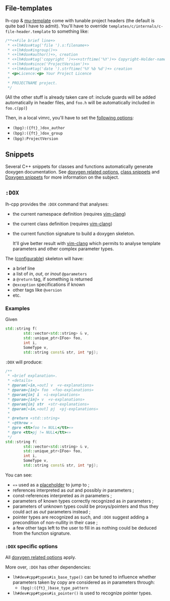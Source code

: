 ## File-templates
lh-cpp & [mu-template](http://github.com/LucHermitte/mu-template) come with
tunable project headers (the default is quite bad I have to admit). You'll have
to override `templates/c/internals/c-file-header.template` to something like:

```c++
/**<+File brief line+>
 * <+lh#dox#tag('file ').s:filename+>
 * <+lh#dox#ingroup()+>
 * <+lh#dox#author()+>, creation
 * <+lh#dox#tag('copyright ')+><+strftime('%Y')+> Copyright-Holder-name
 * <+lh#dox#since('ProjectVersion')+>
 * <+lh#dox#tag('date ').strftime('%Y %b %d')+> creation
 * <p>Licence:<p> Your Project Licence
 *
 * PROJECTNAME project.
 */
```

(All the other stuff is already taken care of: include guards will be added automatically in header files, and `foo.h` will be automatically included in `foo.c(pp)`)

Then, in a local vimrc, you'll have to set the
[following options](options.md#doxygen-related-options):

 * `(bpg):({ft}_)dox_author`
 * `(bpg):({ft}_)dox_group`
 * `(bpg):ProjectVersion`

## Snippets

Several C++ snippets for classes and functions automatically generate doxygen
documentation.
See [doxygen related options](options.md#doxygen-related-options),
[class snippets](snippets.md#classes) and [Doxygen snippets](snippets.md#doxygen)
for more information on the subject.

## `:DOX`

lh-cpp provides the `:DOX` command that analyses:
- the current namespace definition (requires
  [vim-clang](https://github.com/LucHermitte/vim-clang))
- the current class definition (requires
  [vim-clang](https://github.com/LucHermitte/vim-clang))
- the current function signature to build a doxygen skeleton.

     It'll give better result with
     [vim-clang](https://github.com/LucHermitte/vim-clang) which permits to
     analyse template parameters and other complex parameter types.

The ([configurable](#configuration)) skeleton will have:
  * a brief line
  * a list of _in_, _out_, or _inout_ `@parameters`
  * a `@return` tag, if something is returned
  * `@exception` specifications if known
  * other tags like `@version`
  * etc.

### Examples

Given

```c++
std::string f(
        std::vector<std::string> & v,
        std::unique_ptr<IFoo> foo,
        int i,
        SomeType v,
        std::string const& str, int *pj);
```

`:DOX` will produce:

```c++
/**
 * «brief explanation».
 * «details»
 * @param[«in,»out] v  «v-explanations»
 * @param«[in]» foo  «foo-explanations»
 * @param[in] i  «i-explanations»
 * @param«[in]» v  «v-explanations»
 * @param[in] str  «str-explanations»
 * @param[«in,»out] pj  «pj-explanations»
 *
 * @return «std::string»
 * «@throw »
 * @pre <tt>foo != NULL</tt>«»
 * @pre <tt>pj != NULL</tt>«»
 */
std::string f(
        std::vector<std::string> & v,
        std::unique_ptr<IFoo> foo,
        int i,
        SomeType v,
        std::string const& str, int *pj);
```

You can see:

 * `«»` used as a [placeholder](https://github.com/LucHermitte/lh-brackets) to
   jump to ;
 * references interpreted as _out_ and possibly _in_ parameters ;
 * const-references interpreted as _in_ parameters ;
 * parameters of known types correctly recognized as _in_ parameters ;
 * parameters of unknown types could be proxys/pointers and thus they could act
   as _out_ parameters instead ;
 * pointer types are recognized as such, and `:DOX` suggest adding a
   precondition of non-nullity in their case ;
 * a few other tags left to the user to fill in as nothing could be deduced from
   the function signature.


### `:DOX` specific options
All [doxygen related options](options.md#doxygen-related-options) apply.

More over, `:DOX` has other dependencies:

 * `lh#dev#cpp#types#is_base_type()` can be tuned to influence whether parameters
   taken by copy are considered as _in_ parameters through:
   *  `(bpg):({ft}_)base_type_pattern`
 * `lh#dev#cpp#types#is_pointer()` is used to recognize pointer types.
